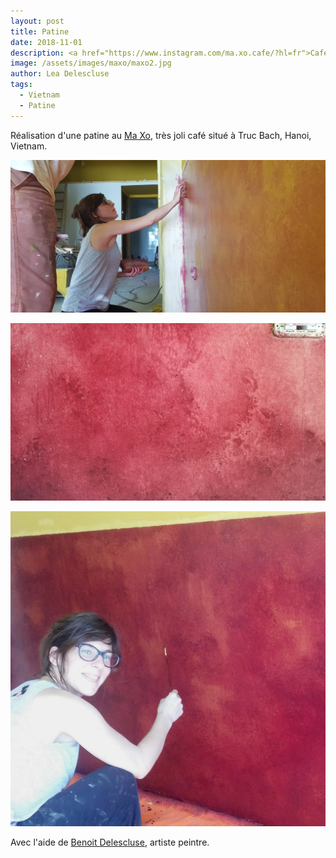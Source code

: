 ```yaml
---
layout: post
title: Patine
date: 2018-11-01
description: <a href="https://www.instagram.com/ma.xo.cafe/?hl=fr">Café Ma Xo</a> - Hanoi, Vietnam
image: /assets/images/maxo/maxo2.jpg
author: Lea Delescluse
tags:
  - Vietnam
  - Patine
---
```

Réalisation d'une patine au <a href="https://www.facebook.com/Ma.Xo.Cafe/" target="_blank">Ma Xo</a>, très joli café situé à Truc Bach, Hanoi, Vietnam.

![Placeholder](/assets/images/maxo/maxo5.jpg)

![Placeholder](/assets/images/maxo/maxo1.jpg)

![Placeholder](/assets/images/maxo/maxo3.jpg)

Avec l'aide de <a href="https://www.delescluse.com" target="_blank">Benoit Delescluse</a>, artiste peintre.
